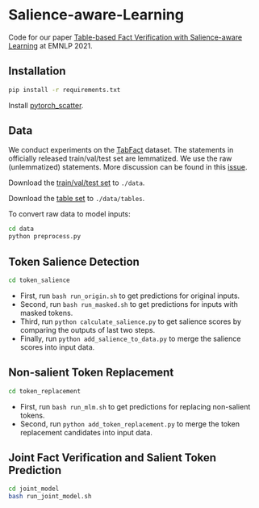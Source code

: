 # Salience-aware-Learning

Code for our paper [Table-based Fact Verification with Salience-aware Learning](https://arxiv.org/abs/2109.04053) at EMNLP 2021.

## Installation
```bash
pip install -r requirements.txt
```
Install [pytorch_scatter](https://github.com/rusty1s/pytorch_scatter).

## Data
We conduct experiments on the [TabFact](https://tabfact.github.io/) dataset.
The statements in officially released train/val/test set are lemmatized. 
We use the raw (unlemmatized) statements.
More discussion can be found in this [issue](https://github.com/NielsRogge/Transformers-Tutorials/issues/2).

Download the [train/val/test set](https://onedrive.live.com/?authkey=%21AKeWiSjW2BYUsmY&id=2CFE0E4E795F88D9%2141297&cid=2CFE0E4E795F88D9) to `./data`.

Download the [table set](https://github.com/wenhuchen/Table-Fact-Checking/tree/master/data/all_csv) to `./data/tables`.

To convert raw data to model inputs:
```bash
cd data
python preprocess.py
```

## Token Salience Detection
```bash
cd token_salience
```
* First, run `bash run_origin.sh` to get predictions for original inputs.
* Second, run `bash run_masked.sh` to get predictions for inputs with masked tokens.
* Third, run `python calculate_salience.py` to get salience scores by comparing the outputs of last two steps.
* Finally, run `python add_salience_to_data.py` to merge the salience scores into input data.

## Non-salient Token Replacement
```bash
cd token_replacement
```
* First, run `bash run_mlm.sh` to get predictions for replacing non-salient tokens.
* Second, run `python add_token_replacement.py` to merge the token replacement candidates into input data.

## Joint Fact Verification and Salient Token Prediction
```bash
cd joint_model
bash run_joint_model.sh
```
